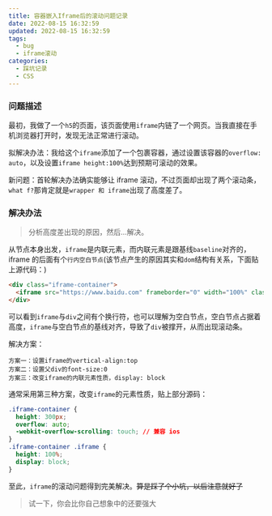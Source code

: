 ```yaml
---
title: 容器嵌入Iframe后的滚动问题记录
date: 2022-08-15 16:32:59
updated: 2022-08-15 16:32:59
tags:
  - bug
  - iframe滚动
categories:
  - 踩坑记录
  - CSS
---
```


### 问题描述

最初，我做了一个`h5`的页面，该页面使用`iframe`内链了一个网页。当我直接在手机浏览器打开时，发现无法正常进行滚动。

拟解决办法：我给这个`iframe`添加了一个包裹容器，通过设置该容器的`overflow: auto`，以及设置`iframe height:100%`达到预期可滚动的效果。

新问题：首轮解决办法确实能够让 iframe 滚动，不过页面却出现了两个滚动条，`what f?`那肯定就是`wrapper 和 iframe`出现了高度差了。

<!-- more -->

### 解决办法

> 分析高度差出现的原因，然后...解决。

从节点本身出发，`iframe`是内联元素，而内联元素是跟基线`baseline`对齐的，iframe 的后面有个`行内空白节点`(该节点产生的原因其实和`dom`结构有关系，下面贴上源代码：)

```html
<div class="iframe-container">
  <iframe src="https://www.baidu.com" frameborder="0" width="100%" class="iframe"></iframe>
</div>
```

可以看到`iframe`与`div`之间有个换行符，也可以理解为空白节点，空白节点占据着高度，`iframe`与空白节点的基线对齐，导致了`div`被撑开，从而出现滚动条。

解决方案：

```
方案一：设置iframe的vertical-align:top
方案二：设置父div的font-size:0
方案三：改变iframe的内联元素性质，display: block
```

通常采用第三种方案，改变`iframe`的元素性质，贴上部分源码：

```css
.iframe-container {
  height: 300px;
  overflow: auto;
  -webkit-overflow-scrolling: touch; // 兼容 ios
}
.iframe-container .iframe {
  height: 100%;
  display: block;
}
```

至此，`iframe`的滚动问题得到完美解决。~~算是踩了个小坑，以后注意就好了~~

> 试一下，你会比你自己想象中的还要强大
